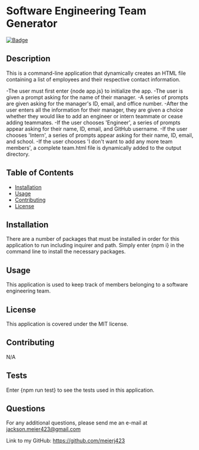 # Software Engineering Team Generator

  [![Badge](https://img.shields.io/badge/License-MIT-black.svg)](https://opensource.org/licenses/MIT)

## Description 

This is a command-line application that dynamically creates an HTML file containing a list of employees and their respective contact information.

  -The user must first enter {node app.js} to initialize the app.
  -The user is given a prompt asking for the name of their manager.
    -A series of prompts are given asking for the manager's ID, email, and office number.
   -After the user enters all the information for their manager, they are given a choice whether they would like to add an engineer or intern teammate or cease adding teammates.
  -If the user chooses 'Engineer', a series of prompts appear asking for their name, ID, email, and GitHub username.
  -If the user chooses 'Intern', a series of prompts appear asking for their name, ID, email, and school.
  -If the user chooses 'I don't want to add any more team members', a complete team.html file is dynamically added to the output directory.

## Table of Contents

* [Installation](#installation)
* [Usage](#usage)
* [Contributing](#contributing)
* [License](#license)

## Installation

There are a number of packages that must be installed in order for this application to run including inquirer and path. Simply enter {npm i} in the command line to install the necessary packages.

## Usage 

This application is used to  keep track of members belonging to  a software engineering team.

## License

This application is covered under the MIT license.

## Contributing

N/A

## Tests

Enter {npm run test} to see the tests used in this application.

## Questions

For any additional questions, please send me an e-mail at jackson.meier423@gmail.com

Link to my GitHub: https://github.com/meierj423


